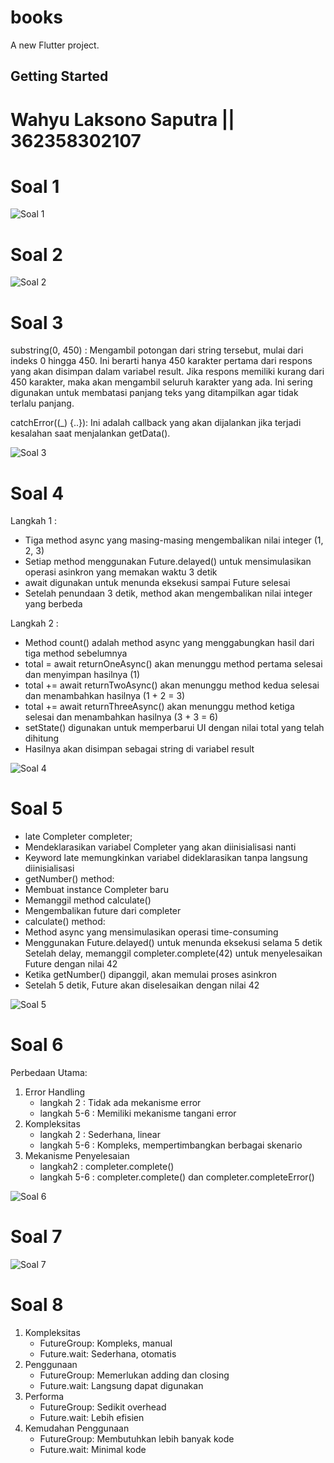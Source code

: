 # books

A new Flutter project.

## Getting Started

# Wahyu Laksono Saputra || 362358302107

# Soal 1
![Soal 1](assets/praktikum/soal1.png)

# Soal 2
![Soal 2](assets/praktikum/soal2.png)

# Soal 3
substring(0, 450) : Mengambil potongan dari string tersebut, mulai dari indeks 0 hingga 450. Ini berarti hanya 450 karakter pertama dari respons yang akan disimpan dalam variabel result. Jika respons memiliki kurang dari 450 karakter, maka akan mengambil seluruh karakter yang ada. Ini sering digunakan untuk membatasi panjang teks yang ditampilkan agar tidak terlalu panjang.

catchError((_) {..}): Ini adalah callback yang akan dijalankan jika terjadi kesalahan saat menjalankan getData().

![Soal 3](assets/praktikum/soal3.png)

# Soal 4
Langkah 1 :
- Tiga method async yang masing-masing mengembalikan nilai integer (1, 2, 3)
- Setiap method menggunakan Future.delayed() untuk mensimulasikan operasi asinkron yang memakan waktu 3 detik
- await digunakan untuk menunda eksekusi sampai Future selesai
- Setelah penundaan 3 detik, method akan mengembalikan nilai integer yang berbeda

Langkah 2 :
- Method count() adalah method async yang menggabungkan hasil dari tiga method sebelumnya
- total = await returnOneAsync() akan menunggu method pertama selesai dan menyimpan hasilnya (1)
- total += await returnTwoAsync() akan menunggu method kedua selesai dan menambahkan hasilnya (1 + 2 = 3)
- total += await returnThreeAsync() akan menunggu method ketiga selesai dan menambahkan hasilnya (3 + 3 = 6)
- setState() digunakan untuk memperbarui UI dengan nilai total yang telah dihitung
- Hasilnya akan disimpan sebagai string di variabel result

![Soal 4](assets/praktikum/soal4.png)

# Soal 5
- late Completer completer;
- Mendeklarasikan variabel Completer yang akan diinisialisasi nanti
- Keyword late memungkinkan variabel dideklarasikan tanpa langsung diinisialisasi
- getNumber() method:
- Membuat instance Completer baru
- Memanggil method calculate()
- Mengembalikan future dari completer
- calculate() method:
- Method async yang mensimulasikan operasi time-consuming
- Menggunakan Future.delayed() untuk menunda eksekusi selama 5 detik Setelah delay, memanggil completer.complete(42) untuk menyelesaikan Future dengan nilai 42
- Ketika getNumber() dipanggil, akan memulai proses asinkron
- Setelah 5 detik, Future akan diselesaikan dengan nilai 42

![Soal 5](assets/praktikum/soal5.png)

# Soal 6
Perbedaan Utama:
1. Error Handling
    - langkah 2 : Tidak ada mekanisme error
    - langkah 5-6 : Memiliki mekanisme tangani error
2. Kompleksitas
    - langkah 2 : Sederhana, linear
    - langkah 5-6 : Kompleks, mempertimbangkan berbagai skenario
3. Mekanisme Penyelesaian
    - langkah2 : completer.complete()
    - langkah 5-6 : completer.complete() dan completer.completeError()

![Soal 6](assets/praktikum/soal6.png)

# Soal 7
![Soal 7](assets/praktikum/soal7.png)

# Soal 8
1. Kompleksitas
    - FutureGroup: Kompleks, manual
    - Future.wait: Sederhana, otomatis
2. Penggunaan
    - FutureGroup: Memerlukan adding dan closing
    - Future.wait: Langsung dapat digunakan
3. Performa
    - FutureGroup: Sedikit overhead
    - Future.wait: Lebih efisien
4. Kemudahan Penggunaan
    - FutureGroup: Membutuhkan lebih banyak kode
    - Future.wait: Minimal kode